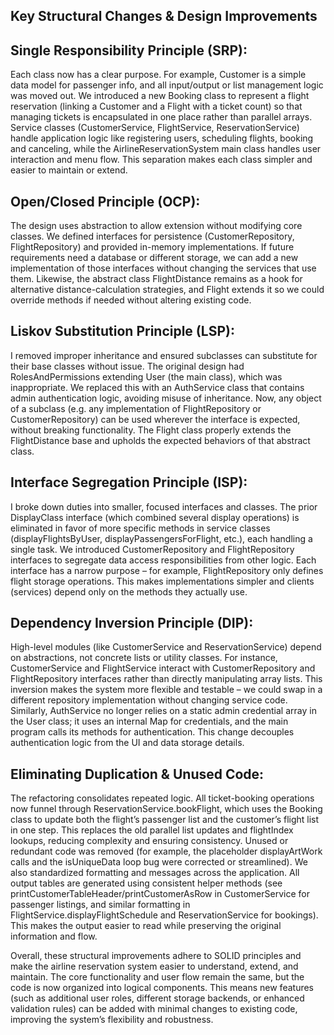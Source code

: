 ## Key Structural Changes & Design Improvements
## Single Responsibility Principle (SRP):
Each class now has a clear purpose. For example, Customer is a simple data model for passenger info, and all input/output or list management logic was moved out. We introduced a new Booking class to represent a flight reservation (linking a Customer and a Flight with a ticket count) so that managing tickets is encapsulated in one place rather than parallel arrays. Service classes (CustomerService, FlightService, ReservationService) handle application logic like registering users, scheduling flights, booking and canceling, while the AirlineReservationSystem main class handles user interaction and menu flow. This separation makes each class simpler and easier to maintain or extend.
## Open/Closed Principle (OCP): 
The design uses abstraction to allow extension without modifying core classes. We defined interfaces for persistence (CustomerRepository, FlightRepository) and provided in-memory implementations. If future requirements need a database or different storage, we can add a new implementation of those interfaces without changing the services that use them. Likewise, the abstract class FlightDistance remains as a hook for alternative distance-calculation strategies, and Flight extends it so we could override methods if needed without altering existing code.
##  Liskov Substitution Principle (LSP): 
I removed improper inheritance and ensured subclasses can substitute for their base classes without issue. The original design had RolesAndPermissions extending User (the main class), which was inappropriate. We replaced this with an AuthService class that contains admin authentication logic, avoiding misuse of inheritance. Now, any object of a subclass (e.g. any implementation of FlightRepository or CustomerRepository) can be used wherever the interface is expected, without breaking functionality. The Flight class properly extends the FlightDistance base and upholds the expected behaviors of that abstract class.
##  Interface Segregation Principle (ISP): 
I broke down duties into smaller, focused interfaces and classes. The prior DisplayClass interface (which combined several display operations) is eliminated in favor of more specific methods in service classes (displayFlightsByUser, displayPassengersForFlight, etc.), each handling a single task. We introduced CustomerRepository and FlightRepository interfaces to segregate data access responsibilities from other logic. Each interface has a narrow purpose – for example, FlightRepository only defines flight storage operations. This makes implementations simpler and clients (services) depend only on the methods they actually use.
## Dependency Inversion Principle (DIP): 
High-level modules (like CustomerService and ReservationService) depend on abstractions, not concrete lists or utility classes. For instance, CustomerService and FlightService interact with CustomerRepository and FlightRepository interfaces rather than directly manipulating array lists. This inversion makes the system more flexible and testable – we could swap in a different repository implementation without changing service code. Similarly, AuthService no longer relies on a static admin credential array in the User class; it uses an internal Map for credentials, and the main program calls its methods for authentication. This change decouples authentication logic from the UI and data storage details.
## Eliminating Duplication & Unused Code: 
The refactoring consolidates repeated logic. All ticket-booking operations now funnel through ReservationService.bookFlight, which uses the Booking class to update both the flight’s passenger list and the customer’s flight list in one step. This replaces the old parallel list updates and flightIndex lookups, reducing complexity and ensuring consistency. Unused or redundant code was removed (for example, the placeholder displayArtWork calls and the isUniqueData loop bug were corrected or streamlined). We also standardized formatting and messages across the application. All output tables are generated using consistent helper methods (see printCustomerTableHeader/printCustomerAsRow in CustomerService for passenger listings, and similar formatting in FlightService.displayFlightSchedule and ReservationService for bookings). This makes the output easier to read while preserving the original information and flow.


Overall, these structural improvements adhere to SOLID principles and make the airline reservation system easier to understand, extend, and maintain. The core functionality and user flow remain the same, but the code is now organized into logical components. This means new features (such as additional user roles, different storage backends, or enhanced validation rules) can be added with minimal changes to existing code, improving the system’s flexibility and robustness.
